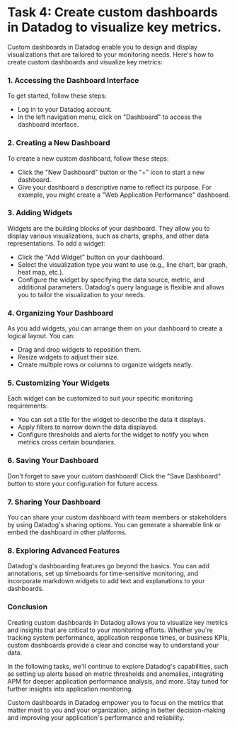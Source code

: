 # Task 4: Create custom dashboards in Datadog to visualize key metrics.

Custom dashboards in Datadog enable you to design and display visualizations that are tailored to your monitoring needs. Here's how to create custom dashboards and visualize key metrics:

### **1. Accessing the Dashboard Interface**

To get started, follow these steps:

- Log in to your Datadog account.
- In the left navigation menu, click on "Dashboard" to access the dashboard interface.

### **2. Creating a New Dashboard**

To create a new custom dashboard, follow these steps:

- Click the "New Dashboard" button or the "+" icon to start a new dashboard.
- Give your dashboard a descriptive name to reflect its purpose. For example, you might create a "Web Application Performance" dashboard.

### **3. Adding Widgets**

Widgets are the building blocks of your dashboard. They allow you to display various visualizations, such as charts, graphs, and other data representations. To add a widget:

- Click the "Add Widget" button on your dashboard.
- Select the visualization type you want to use (e.g., line chart, bar graph, heat map, etc.).
- Configure the widget by specifying the data source, metric, and additional parameters. Datadog's query language is flexible and allows you to tailor the visualization to your needs.

### **4. Organizing Your Dashboard**

As you add widgets, you can arrange them on your dashboard to create a logical layout. You can:

- Drag and drop widgets to reposition them.
- Resize widgets to adjust their size.
- Create multiple rows or columns to organize widgets neatly.

### **5. Customizing Your Widgets**

Each widget can be customized to suit your specific monitoring requirements:

- You can set a title for the widget to describe the data it displays.
- Apply filters to narrow down the data displayed.
- Configure thresholds and alerts for the widget to notify you when metrics cross certain boundaries.

### **6. Saving Your Dashboard**

Don't forget to save your custom dashboard! Click the "Save Dashboard" button to store your configuration for future access.

### **7. Sharing Your Dashboard**

You can share your custom dashboard with team members or stakeholders by using Datadog's sharing options. You can generate a shareable link or embed the dashboard in other platforms.

### **8. Exploring Advanced Features**

Datadog's dashboarding features go beyond the basics. You can add annotations, set up timeboards for time-sensitive monitoring, and incorporate markdown widgets to add text and explanations to your dashboards.

### **Conclusion**

Creating custom dashboards in Datadog allows you to visualize key metrics and insights that are critical to your monitoring efforts. Whether you're tracking system performance, application response times, or business KPIs, custom dashboards provide a clear and concise way to understand your data.

In the following tasks, we'll continue to explore Datadog's capabilities, such as setting up alerts based on metric thresholds and anomalies, integrating APM for deeper application performance analysis, and more. Stay tuned for further insights into application monitoring.

Custom dashboards in Datadog empower you to focus on the metrics that matter most to you and your organization, aiding in better decision-making and improving your application's performance and reliability.